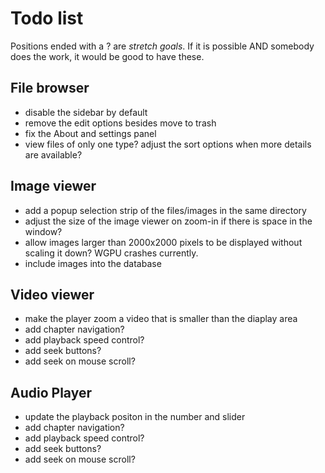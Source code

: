 # Todo list

Positions ended with a ? are *stretch goals*. If it is possible AND somebody does the work, it would be good to have these.

## File browser

- disable the sidebar by default
- remove the edit options besides move to trash
- fix the About and settings panel
- view files of only one type? adjust the sort options when more details are available?

## Image viewer

- add a popup selection strip of the files/images in the same directory
- adjust the size of the image viewer on zoom-in if there is space in the window?
- allow images larger than 2000x2000 pixels to be displayed without scaling it down? WGPU crashes currently.
- include images into the database

## Video viewer

- make the player zoom a video that is smaller than the diaplay area
- add chapter navigation?
- add playback speed control?
- add seek buttons?
- add seek on mouse scroll?
  
## Audio Player

- update the playback positon in the number and slider
- add chapter navigation?
- add playback speed control?
- add seek buttons?
- add seek on mouse scroll?
